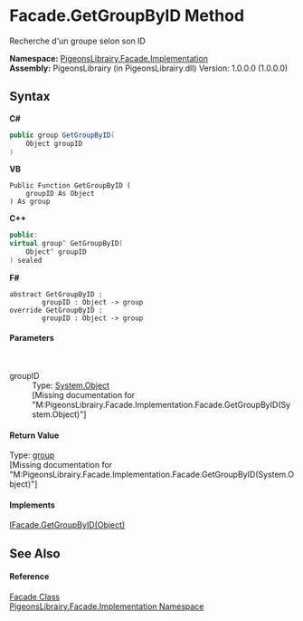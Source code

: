 # Facade.GetGroupByID Method 
 

Recherche d'un groupe selon son ID

**Namespace:**&nbsp;<a href="312ab9cb-8ee9-a582-242b-c0bfc1241eea">PigeonsLibrairy.Facade.Implementation</a><br />**Assembly:**&nbsp;PigeonsLibrairy (in PigeonsLibrairy.dll) Version: 1.0.0.0 (1.0.0.0)

## Syntax

**C#**<br />
``` C#
public group GetGroupByID(
	Object groupID
)
```

**VB**<br />
``` VB
Public Function GetGroupByID ( 
	groupID As Object
) As group
```

**C++**<br />
``` C++
public:
virtual group^ GetGroupByID(
	Object^ groupID
) sealed
```

**F#**<br />
``` F#
abstract GetGroupByID : 
        groupID : Object -> group 
override GetGroupByID : 
        groupID : Object -> group 
```


#### Parameters
&nbsp;<dl><dt>groupID</dt><dd>Type: <a href="http://msdn2.microsoft.com/en-us/library/e5kfa45b" target="_blank">System.Object</a><br />\[Missing <param name="groupID"/> documentation for "M:PigeonsLibrairy.Facade.Implementation.Facade.GetGroupByID(System.Object)"\]</dd></dl>

#### Return Value
Type: <a href="30daa006-0f38-7d8e-5d44-43f8187b044c">group</a><br />\[Missing <returns> documentation for "M:PigeonsLibrairy.Facade.Implementation.Facade.GetGroupByID(System.Object)"\]

#### Implements
<a href="9c1ec263-3504-432e-e098-6de062161b87">IFacade.GetGroupByID(Object)</a><br />

## See Also


#### Reference
<a href="e129e5df-7280-1ed4-55ca-df64f514df6a">Facade Class</a><br /><a href="312ab9cb-8ee9-a582-242b-c0bfc1241eea">PigeonsLibrairy.Facade.Implementation Namespace</a><br />